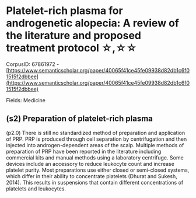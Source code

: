 # Platelet-rich plasma for androgenetic alopecia: A review of the literature and proposed treatment protocol ☆,☆☆

CorpusID: 67861972 - [https://www.semanticscholar.org/paper/40065f41ce45fe09938d82db1c6f01515f2dbbee](https://www.semanticscholar.org/paper/40065f41ce45fe09938d82db1c6f01515f2dbbee)

Fields: Medicine

## (s2) Preparation of platelet-rich plasma
(p2.0) There is still no standardized method of preparation and application of PRP. PRP is produced through cell separation by centrifugation and then injected into androgen-dependent areas of the scalp. Multiple methods of preparation of PRP have been reported in the literature including commercial kits and manual methods using a laboratory centrifuge. Some devices include an accessory to reduce leukocyte count and increase platelet purity. Most preparations use either closed or semi-closed systems, which differ in their ability to concentrate platelets (Dhurat and Sukesh, 2014). This results in suspensions that contain different concentrations of platelets and leukocytes.
